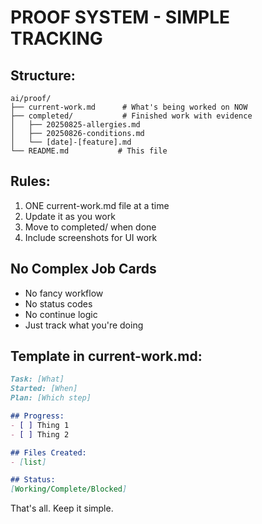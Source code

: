 # PROOF SYSTEM - SIMPLE TRACKING

## Structure:
```
ai/proof/
├── current-work.md      # What's being worked on NOW
├── completed/           # Finished work with evidence
│   ├── 20250825-allergies.md
│   ├── 20250826-conditions.md
│   └── [date]-[feature].md
└── README.md           # This file
```

## Rules:
1. ONE current-work.md file at a time
2. Update it as you work
3. Move to completed/ when done
4. Include screenshots for UI work

## No Complex Job Cards
- No fancy workflow
- No status codes
- No continue logic
- Just track what you're doing

## Template in current-work.md:
```markdown
Task: [What]
Started: [When]
Plan: [Which step]

## Progress:
- [ ] Thing 1
- [ ] Thing 2

## Files Created:
- [list]

## Status:
[Working/Complete/Blocked]
```

That's all. Keep it simple.